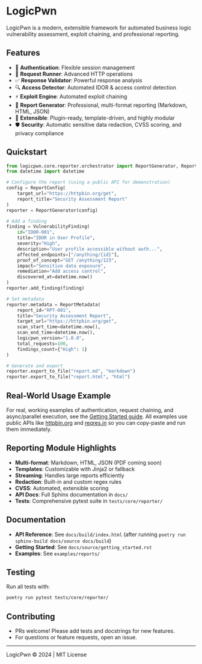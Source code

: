 # LogicPwn

LogicPwn is a modern, extensible framework for automated business logic vulnerability assessment, exploit chaining, and professional reporting.

## Features
- 🔐 **Authentication**: Flexible session management
- 🚀 **Request Runner**: Advanced HTTP operations
- ✅ **Response Validator**: Powerful response analysis
- 🔍 **Access Detector**: Automated IDOR & access control detection
- ⚡ **Exploit Engine**: Automated exploit chaining
- 📄 **Report Generator**: Professional, multi-format reporting (Markdown, HTML, JSON)
- 🧩 **Extensible**: Plugin-ready, template-driven, and highly modular
- 🛡️ **Security**: Automatic sensitive data redaction, CVSS scoring, and privacy compliance

## Quickstart

```python
from logicpwn.core.reporter.orchestrator import ReportGenerator, ReportConfig, VulnerabilityFinding, ReportMetadata
from datetime import datetime

# Configure the report (using a public API for demonstration)
config = ReportConfig(
    target_url="https://httpbin.org/get",
    report_title="Security Assessment Report"
)
reporter = ReportGenerator(config)

# Add a finding
finding = VulnerabilityFinding(
    id="IDOR-001",
    title="IDOR in User Profile",
    severity="High",
    description="User profile accessible without auth...",
    affected_endpoints=["/anything/{id}"],
    proof_of_concept="GET /anything/123",
    impact="Sensitive data exposure",
    remediation="Add access control",
    discovered_at=datetime.now()
)
reporter.add_finding(finding)

# Set metadata
reporter.metadata = ReportMetadata(
    report_id="RPT-001",
    title="Security Assessment Report",
    target_url="https://httpbin.org/get",
    scan_start_time=datetime.now(),
    scan_end_time=datetime.now(),
    logicpwn_version="1.0.0",
    total_requests=100,
    findings_count={"High": 1}
)

# Generate and export
reporter.export_to_file("report.md", "markdown")
reporter.export_to_file("report.html", "html")
```

## Real-World Usage Example

For real, working examples of authentication, request chaining, and async/parallel execution, see the [Getting Started guide](docs/source/getting_started.rst). All examples use public APIs like [httpbin.org](https://httpbin.org/) and [reqres.in](https://reqres.in/) so you can copy-paste and run them immediately.

## Reporting Module Highlights
- **Multi-format**: Markdown, HTML, JSON (PDF coming soon)
- **Templates**: Customizable with Jinja2 or fallback
- **Streaming**: Handles large reports efficiently
- **Redaction**: Built-in and custom regex rules
- **CVSS**: Automated, extensible scoring
- **API Docs**: Full Sphinx documentation in `docs/`
- **Tests**: Comprehensive pytest suite in `tests/core/reporter/`

## Documentation
- **API Reference**: See `docs/build/index.html` (after running `poetry run sphinx-build docs/source docs/build`)
- **Getting Started**: See `docs/source/getting_started.rst`
- **Examples**: See `examples/reports/`

## Testing
Run all tests with:
```sh
poetry run pytest tests/core/reporter/
```

## Contributing
- PRs welcome! Please add tests and docstrings for new features.
- For questions or feature requests, open an issue.

---
LogicPwn © 2024 | MIT License 